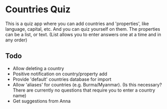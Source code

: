 # Countries Quiz

This is a quiz app where you can add countries and 'properties', like language, capital, etc. And you can quiz yourself on them. The properties can be a list, or text. (List allows you to enter answers one at a time and in any order)

## Todo
* Allow deleting a country
* Positive notification on country/property add
* Provide 'default' countries database for import
* Allow 'aliases' for countries (e.g. Burma/Myanmar). (Is this necessary? There are currently no questions that require you to enter a country name)
* Get suggestions from Anna